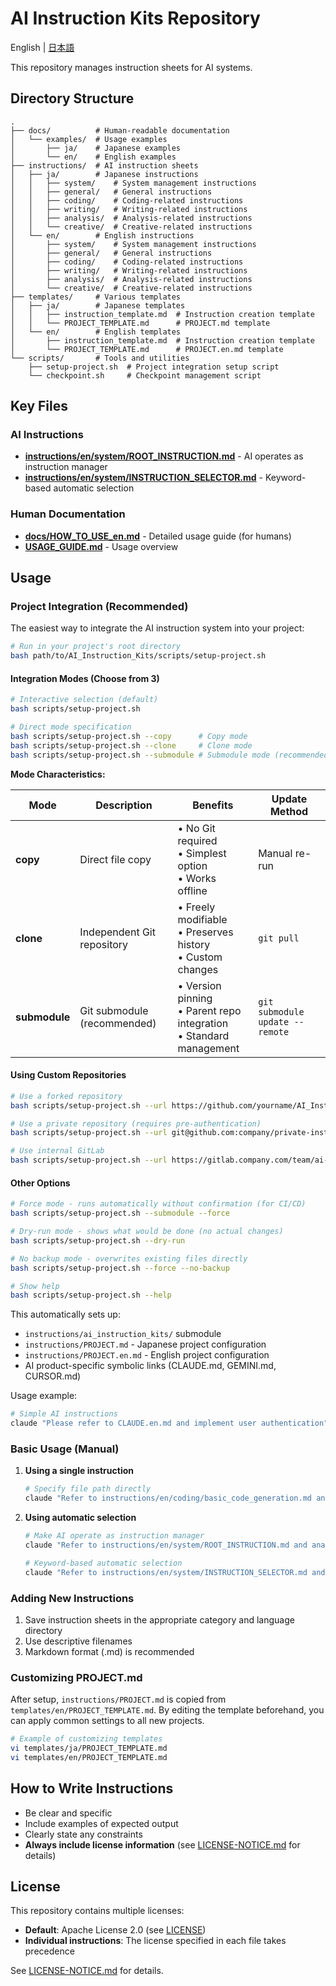 # AI Instruction Kits Repository

English | [日本語](README.md)

This repository manages instruction sheets for AI systems.

## Directory Structure

```
.
├── docs/          # Human-readable documentation
│   └── examples/  # Usage examples
│       ├── ja/    # Japanese examples
│       └── en/    # English examples
├── instructions/  # AI instruction sheets
│   ├── ja/        # Japanese instructions
│   │   ├── system/    # System management instructions
│   │   ├── general/   # General instructions
│   │   ├── coding/    # Coding-related instructions
│   │   ├── writing/   # Writing-related instructions
│   │   ├── analysis/  # Analysis-related instructions
│   │   └── creative/  # Creative-related instructions
│   └── en/        # English instructions
│       ├── system/    # System management instructions
│       ├── general/   # General instructions
│       ├── coding/    # Coding-related instructions
│       ├── writing/   # Writing-related instructions
│       ├── analysis/  # Analysis-related instructions
│       └── creative/  # Creative-related instructions
├── templates/     # Various templates
│   ├── ja/        # Japanese templates
│   │   ├── instruction_template.md  # Instruction creation template
│   │   └── PROJECT_TEMPLATE.md      # PROJECT.md template
│   └── en/        # English templates
│       ├── instruction_template.md  # Instruction creation template
│       └── PROJECT_TEMPLATE.md      # PROJECT.en.md template
└── scripts/       # Tools and utilities
    ├── setup-project.sh  # Project integration setup script
    └── checkpoint.sh     # Checkpoint management script
```

## Key Files

### AI Instructions
- **[instructions/en/system/ROOT_INSTRUCTION.md](instructions/en/system/ROOT_INSTRUCTION.md)** - AI operates as instruction manager
- **[instructions/en/system/INSTRUCTION_SELECTOR.md](instructions/en/system/INSTRUCTION_SELECTOR.md)** - Keyword-based automatic selection

### Human Documentation
- **[docs/HOW_TO_USE_en.md](docs/HOW_TO_USE_en.md)** - Detailed usage guide (for humans)
- **[USAGE_GUIDE.md](USAGE_GUIDE.md)** - Usage overview

## Usage

### Project Integration (Recommended)

The easiest way to integrate the AI instruction system into your project:

```bash
# Run in your project's root directory
bash path/to/AI_Instruction_Kits/scripts/setup-project.sh
```

#### Integration Modes (Choose from 3)

```bash
# Interactive selection (default)
bash scripts/setup-project.sh

# Direct mode specification
bash scripts/setup-project.sh --copy      # Copy mode
bash scripts/setup-project.sh --clone     # Clone mode
bash scripts/setup-project.sh --submodule # Submodule mode (recommended)
```

**Mode Characteristics:**

| Mode | Description | Benefits | Update Method |
|------|-------------|----------|---------------|
| **copy** | Direct file copy | • No Git required<br>• Simplest option<br>• Works offline | Manual re-run |
| **clone** | Independent Git repository | • Freely modifiable<br>• Preserves history<br>• Custom changes | `git pull` |
| **submodule** | Git submodule (recommended) | • Version pinning<br>• Parent repo integration<br>• Standard management | `git submodule update --remote` |

#### Using Custom Repositories

```bash
# Use a forked repository
bash scripts/setup-project.sh --url https://github.com/yourname/AI_Instruction_Kits.git --clone

# Use a private repository (requires pre-authentication)
bash scripts/setup-project.sh --url git@github.com:company/private-instructions.git --submodule

# Use internal GitLab
bash scripts/setup-project.sh --url https://gitlab.company.com/team/ai-instructions.git --submodule
```

#### Other Options

```bash
# Force mode - runs automatically without confirmation (for CI/CD)
bash scripts/setup-project.sh --submodule --force

# Dry-run mode - shows what would be done (no actual changes)
bash scripts/setup-project.sh --dry-run

# No backup mode - overwrites existing files directly
bash scripts/setup-project.sh --force --no-backup

# Show help
bash scripts/setup-project.sh --help
```

This automatically sets up:
- `instructions/ai_instruction_kits/` submodule
- `instructions/PROJECT.md` - Japanese project configuration
- `instructions/PROJECT.en.md` - English project configuration
- AI product-specific symbolic links (CLAUDE.md, GEMINI.md, CURSOR.md)

Usage example:
```bash
# Simple AI instructions
claude "Please refer to CLAUDE.en.md and implement user authentication"
```

### Basic Usage (Manual)

1. **Using a single instruction**
   ```bash
   # Specify file path directly
   claude "Refer to instructions/en/coding/basic_code_generation.md and..."
   ```

2. **Using automatic selection**
   ```bash
   # Make AI operate as instruction manager
   claude "Refer to instructions/en/system/ROOT_INSTRUCTION.md and analyze sales data to create a report"
   
   # Keyword-based automatic selection
   claude "Refer to instructions/en/system/INSTRUCTION_SELECTOR.md and implement a Web API"
   ```

### Adding New Instructions

1. Save instruction sheets in the appropriate category and language directory
2. Use descriptive filenames
3. Markdown format (.md) is recommended

### Customizing PROJECT.md

After setup, `instructions/PROJECT.md` is copied from `templates/en/PROJECT_TEMPLATE.md`.
By editing the template beforehand, you can apply common settings to all new projects.

```bash
# Example of customizing templates
vi templates/ja/PROJECT_TEMPLATE.md
vi templates/en/PROJECT_TEMPLATE.md
```

## How to Write Instructions

- Be clear and specific
- Include examples of expected output
- Clearly state any constraints
- **Always include license information** (see [LICENSE-NOTICE.md](LICENSE-NOTICE_en.md) for details)

## License

This repository contains multiple licenses:

- **Default**: Apache License 2.0 (see [LICENSE](LICENSE))
- **Individual instructions**: The license specified in each file takes precedence

See [LICENSE-NOTICE.md](LICENSE-NOTICE_en.md) for details.